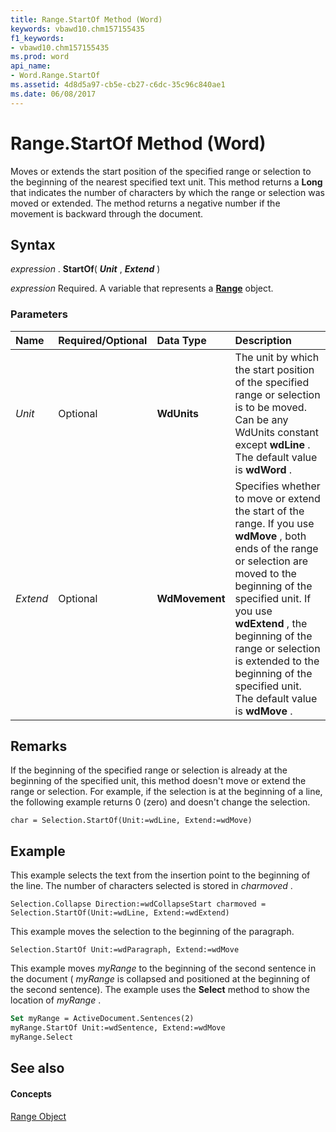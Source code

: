 ```yaml
---
title: Range.StartOf Method (Word)
keywords: vbawd10.chm157155435
f1_keywords:
- vbawd10.chm157155435
ms.prod: word
api_name:
- Word.Range.StartOf
ms.assetid: 4d8d5a97-cb5e-cb27-c6dc-35c96c840ae1
ms.date: 06/08/2017
---
```



# Range.StartOf Method (Word)

Moves or extends the start position of the specified range or selection to the beginning of the nearest specified text unit. This method returns a **Long** that indicates the number of characters by which the range or selection was moved or extended. The method returns a negative number if the movement is backward through the document.


## Syntax

 _expression_ . **StartOf**( **_Unit_** , **_Extend_** )

 _expression_ Required. A variable that represents a **[Range](range-object-word.md)** object.


### Parameters



|**Name**|**Required/Optional**|**Data Type**|**Description**|
|:-----|:-----|:-----|:-----|
| _Unit_|Optional| **WdUnits**|The unit by which the start position of the specified range or selection is to be moved. Can be any WdUnits constant except **wdLine** . The default value is **wdWord** .|
| _Extend_|Optional| **WdMovement**|Specifies whether to move or extend the start of the range. If you use **wdMove** , both ends of the range or selection are moved to the beginning of the specified unit. If you use **wdExtend** , the beginning of the range or selection is extended to the beginning of the specified unit. The default value is **wdMove** .|

## Remarks

If the beginning of the specified range or selection is already at the beginning of the specified unit, this method doesn't move or extend the range or selection. For example, if the selection is at the beginning of a line, the following example returns 0 (zero) and doesn't change the selection.


```
char = Selection.StartOf(Unit:=wdLine, Extend:=wdMove)
```


## Example

This example selects the text from the insertion point to the beginning of the line. The number of characters selected is stored in  _charmoved_ .


```
Selection.Collapse Direction:=wdCollapseStart charmoved = Selection.StartOf(Unit:=wdLine, Extend:=wdExtend)
```

This example moves the selection to the beginning of the paragraph.




```
Selection.StartOf Unit:=wdParagraph, Extend:=wdMove
```

This example moves  _myRange_ to the beginning of the second sentence in the document ( _myRange_ is collapsed and positioned at the beginning of the second sentence). The example uses the **Select** method to show the location of _myRange_ .




```vb
Set myRange = ActiveDocument.Sentences(2) 
myRange.StartOf Unit:=wdSentence, Extend:=wdMove 
myRange.Select
```


## See also


#### Concepts


[Range Object](range-object-word.md)

